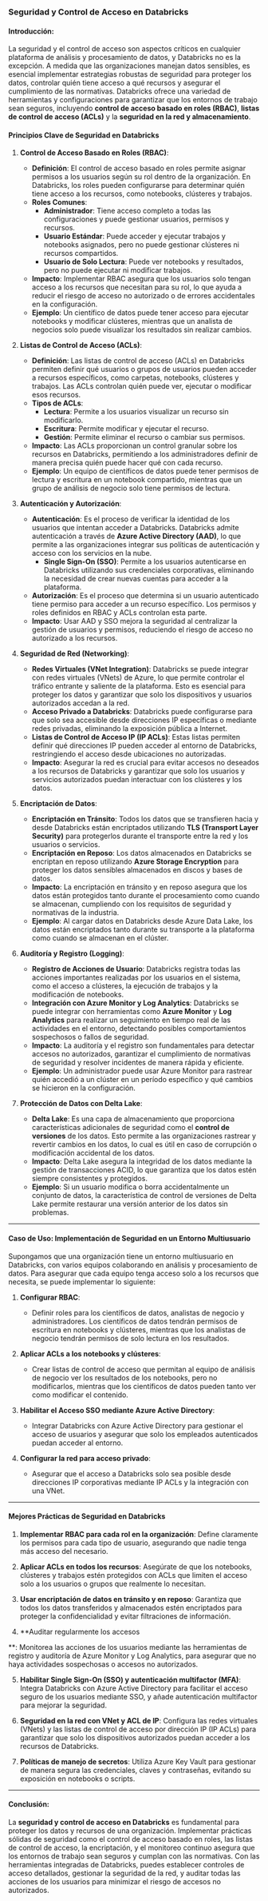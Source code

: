 ### Seguridad y Control de Acceso en Databricks

#### Introducción:
La seguridad y el control de acceso son aspectos críticos en cualquier plataforma de análisis y procesamiento de datos, y Databricks no es la excepción. A medida que las organizaciones manejan datos sensibles, es esencial implementar estrategias robustas de seguridad para proteger los datos, controlar quién tiene acceso a qué recursos y asegurar el cumplimiento de las normativas. Databricks ofrece una variedad de herramientas y configuraciones para garantizar que los entornos de trabajo sean seguros, incluyendo **control de acceso basado en roles (RBAC)**, **listas de control de acceso (ACLs)** y la **seguridad en la red y almacenamiento**.

#### Principios Clave de Seguridad en Databricks

1. **Control de Acceso Basado en Roles (RBAC)**:
   - **Definición**: El control de acceso basado en roles permite asignar permisos a los usuarios según su rol dentro de la organización. En Databricks, los roles pueden configurarse para determinar quién tiene acceso a los recursos, como notebooks, clústeres y trabajos.
   - **Roles Comunes**:
     - **Administrador**: Tiene acceso completo a todas las configuraciones y puede gestionar usuarios, permisos y recursos.
     - **Usuario Estándar**: Puede acceder y ejecutar trabajos y notebooks asignados, pero no puede gestionar clústeres ni recursos compartidos.
     - **Usuario de Solo Lectura**: Puede ver notebooks y resultados, pero no puede ejecutar ni modificar trabajos.
   - **Impacto**: Implementar RBAC asegura que los usuarios solo tengan acceso a los recursos que necesitan para su rol, lo que ayuda a reducir el riesgo de acceso no autorizado o de errores accidentales en la configuración.
   - **Ejemplo**: Un científico de datos puede tener acceso para ejecutar notebooks y modificar clústeres, mientras que un analista de negocios solo puede visualizar los resultados sin realizar cambios.

2. **Listas de Control de Acceso (ACLs)**:
   - **Definición**: Las listas de control de acceso (ACLs) en Databricks permiten definir qué usuarios o grupos de usuarios pueden acceder a recursos específicos, como carpetas, notebooks, clústeres y trabajos. Las ACLs controlan quién puede ver, ejecutar o modificar esos recursos.
   - **Tipos de ACLs**:
     - **Lectura**: Permite a los usuarios visualizar un recurso sin modificarlo.
     - **Escritura**: Permite modificar y ejecutar el recurso.
     - **Gestión**: Permite eliminar el recurso o cambiar sus permisos.
   - **Impacto**: Las ACLs proporcionan un control granular sobre los recursos en Databricks, permitiendo a los administradores definir de manera precisa quién puede hacer qué con cada recurso.
   - **Ejemplo**: Un equipo de científicos de datos puede tener permisos de lectura y escritura en un notebook compartido, mientras que un grupo de análisis de negocio solo tiene permisos de lectura.

3. **Autenticación y Autorización**:
   - **Autenticación**: Es el proceso de verificar la identidad de los usuarios que intentan acceder a Databricks. Databricks admite autenticación a través de **Azure Active Directory (AAD)**, lo que permite a las organizaciones integrar sus políticas de autenticación y acceso con los servicios en la nube.
     - **Single Sign-On (SSO)**: Permite a los usuarios autenticarse en Databricks utilizando sus credenciales corporativas, eliminando la necesidad de crear nuevas cuentas para acceder a la plataforma.
   - **Autorización**: Es el proceso que determina si un usuario autenticado tiene permiso para acceder a un recurso específico. Los permisos y roles definidos en RBAC y ACLs controlan esta parte.
   - **Impacto**: Usar AAD y SSO mejora la seguridad al centralizar la gestión de usuarios y permisos, reduciendo el riesgo de acceso no autorizado a los recursos.

4. **Seguridad de Red (Networking)**:
   - **Redes Virtuales (VNet Integration)**: Databricks se puede integrar con redes virtuales (VNets) de Azure, lo que permite controlar el tráfico entrante y saliente de la plataforma. Esto es esencial para proteger los datos y garantizar que solo los dispositivos y usuarios autorizados accedan a la red.
   - **Acceso Privado a Databricks**: Databricks puede configurarse para que solo sea accesible desde direcciones IP específicas o mediante redes privadas, eliminando la exposición pública a Internet.
   - **Listas de Control de Acceso IP (IP ACLs)**: Estas listas permiten definir qué direcciones IP pueden acceder al entorno de Databricks, restringiendo el acceso desde ubicaciones no autorizadas.
   - **Impacto**: Asegurar la red es crucial para evitar accesos no deseados a los recursos de Databricks y garantizar que solo los usuarios y servicios autorizados puedan interactuar con los clústeres y los datos.

5. **Encriptación de Datos**:
   - **Encriptación en Tránsito**: Todos los datos que se transfieren hacia y desde Databricks están encriptados utilizando **TLS (Transport Layer Security)** para protegerlos durante el transporte entre la red y los usuarios o servicios.
   - **Encriptación en Reposo**: Los datos almacenados en Databricks se encriptan en reposo utilizando **Azure Storage Encryption** para proteger los datos sensibles almacenados en discos y bases de datos.
   - **Impacto**: La encriptación en tránsito y en reposo asegura que los datos están protegidos tanto durante el procesamiento como cuando se almacenan, cumpliendo con los requisitos de seguridad y normativas de la industria.
   - **Ejemplo**: Al cargar datos en Databricks desde Azure Data Lake, los datos están encriptados tanto durante su transporte a la plataforma como cuando se almacenan en el clúster.

6. **Auditoría y Registro (Logging)**:
   - **Registro de Acciones de Usuario**: Databricks registra todas las acciones importantes realizadas por los usuarios en el sistema, como el acceso a clústeres, la ejecución de trabajos y la modificación de notebooks.
   - **Integración con Azure Monitor y Log Analytics**: Databricks se puede integrar con herramientas como **Azure Monitor** y **Log Analytics** para realizar un seguimiento en tiempo real de las actividades en el entorno, detectando posibles comportamientos sospechosos o fallos de seguridad.
   - **Impacto**: La auditoría y el registro son fundamentales para detectar accesos no autorizados, garantizar el cumplimiento de normativas de seguridad y resolver incidentes de manera rápida y eficiente.
   - **Ejemplo**: Un administrador puede usar Azure Monitor para rastrear quién accedió a un clúster en un período específico y qué cambios se hicieron en la configuración.

7. **Protección de Datos con Delta Lake**:
   - **Delta Lake**: Es una capa de almacenamiento que proporciona características adicionales de seguridad como el **control de versiones** de los datos. Esto permite a las organizaciones rastrear y revertir cambios en los datos, lo cual es útil en caso de corrupción o modificación accidental de los datos.
   - **Impacto**: Delta Lake asegura la integridad de los datos mediante la gestión de transacciones ACID, lo que garantiza que los datos estén siempre consistentes y protegidos.
   - **Ejemplo**: Si un usuario modifica o borra accidentalmente un conjunto de datos, la característica de control de versiones de Delta Lake permite restaurar una versión anterior de los datos sin problemas.

---

#### Caso de Uso: Implementación de Seguridad en un Entorno Multiusuario

Supongamos que una organización tiene un entorno multiusuario en Databricks, con varios equipos colaborando en análisis y procesamiento de datos. Para asegurar que cada equipo tenga acceso solo a los recursos que necesita, se puede implementar lo siguiente:

1. **Configurar RBAC**:
   - Definir roles para los científicos de datos, analistas de negocio y administradores. Los científicos de datos tendrán permisos de escritura en notebooks y clústeres, mientras que los analistas de negocio tendrán permisos de solo lectura en los resultados.

2. **Aplicar ACLs a los notebooks y clústeres**:
   - Crear listas de control de acceso que permitan al equipo de análisis de negocio ver los resultados de los notebooks, pero no modificarlos, mientras que los científicos de datos pueden tanto ver como modificar el contenido.

3. **Habilitar el Acceso SSO mediante Azure Active Directory**:
   - Integrar Databricks con Azure Active Directory para gestionar el acceso de usuarios y asegurar que solo los empleados autenticados puedan acceder al entorno.

4. **Configurar la red para acceso privado**:
   - Asegurar que el acceso a Databricks solo sea posible desde direcciones IP corporativas mediante IP ACLs y la integración con una VNet.

---

#### Mejores Prácticas de Seguridad en Databricks

1. **Implementar RBAC para cada rol en la organización**: Define claramente los permisos para cada tipo de usuario, asegurando que nadie tenga más acceso del necesario.
   
2. **Aplicar ACLs en todos los recursos**: Asegúrate de que los notebooks, clústeres y trabajos estén protegidos con ACLs que limiten el acceso solo a los usuarios o grupos que realmente lo necesitan.

3. **Usar encriptación de datos en tránsito y en reposo**: Garantiza que todos los datos transferidos y almacenados estén encriptados para proteger la confidencialidad y evitar filtraciones de información.

4. **Auditar regularmente los accesos

**: Monitorea las acciones de los usuarios mediante las herramientas de registro y auditoría de Azure Monitor y Log Analytics, para asegurar que no haya actividades sospechosas o accesos no autorizados.

5. **Habilitar Single Sign-On (SSO) y autenticación multifactor (MFA)**: Integra Databricks con Azure Active Directory para facilitar el acceso seguro de los usuarios mediante SSO, y añade autenticación multifactor para mejorar la seguridad.

6. **Seguridad en la red con VNet y ACL de IP**: Configura las redes virtuales (VNets) y las listas de control de acceso por dirección IP (IP ACLs) para garantizar que solo los dispositivos autorizados puedan acceder a los recursos de Databricks.

7. **Políticas de manejo de secretos**: Utiliza Azure Key Vault para gestionar de manera segura las credenciales, claves y contraseñas, evitando su exposición en notebooks o scripts.

---

#### Conclusión:
La **seguridad y control de acceso en Databricks** es fundamental para proteger los datos y recursos de una organización. Implementar prácticas sólidas de seguridad como el control de acceso basado en roles, las listas de control de acceso, la encriptación, y el monitoreo continuo asegura que los entornos de trabajo sean seguros y cumplan con las normativas. Con las herramientas integradas de Databricks, puedes establecer controles de acceso detallados, gestionar la seguridad de la red, y auditar todas las acciones de los usuarios para minimizar el riesgo de accesos no autorizados.
